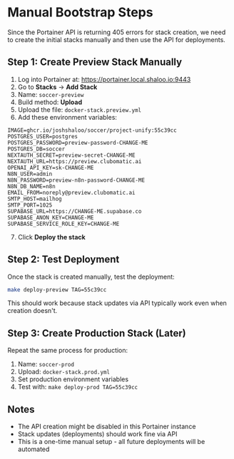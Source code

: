 # Manual Bootstrap Steps

Since the Portainer API is returning 405 errors for stack creation, we need to create the initial stacks manually and then use the API for deployments.

## Step 1: Create Preview Stack Manually

1. Log into Portainer at: https://portainer.local.shaloo.io:9443
2. Go to **Stacks** → **Add Stack**
3. Name: `soccer-preview`
4. Build method: **Upload**
5. Upload the file: `docker-stack.preview.yml`
6. Add these environment variables:

```
IMAGE=ghcr.io/joshshaloo/soccer/project-unify:55c39cc
POSTGRES_USER=postgres
POSTGRES_PASSWORD=preview-password-CHANGE-ME
POSTGRES_DB=soccer
NEXTAUTH_SECRET=preview-secret-CHANGE-ME
NEXTAUTH_URL=https://preview.clubomatic.ai
OPENAI_API_KEY=sk-CHANGE-ME
N8N_USER=admin
N8N_PASSWORD=preview-n8n-password-CHANGE-ME
N8N_DB_NAME=n8n
EMAIL_FROM=noreply@preview.clubomatic.ai
SMTP_HOST=mailhog
SMTP_PORT=1025
SUPABASE_URL=https://CHANGE-ME.supabase.co
SUPABASE_ANON_KEY=CHANGE-ME
SUPABASE_SERVICE_ROLE_KEY=CHANGE-ME
```

7. Click **Deploy the stack**

## Step 2: Test Deployment

Once the stack is created manually, test the deployment:

```bash
make deploy-preview TAG=55c39cc
```

This should work because stack updates via API typically work even when creation doesn't.

## Step 3: Create Production Stack (Later)

Repeat the same process for production:

1. Name: `soccer-prod`
2. Upload: `docker-stack.prod.yml`
3. Set production environment variables
4. Test with: `make deploy-prod TAG=55c39cc`

## Notes

- The API creation might be disabled in this Portainer instance
- Stack updates (deployments) should work fine via API
- This is a one-time manual setup - all future deployments will be automated
